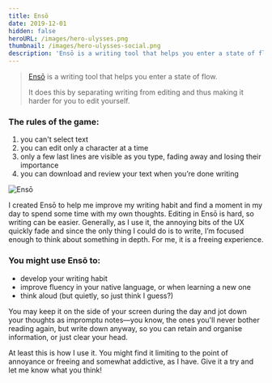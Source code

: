 ```yaml
---
title: Ensō
date: 2019-12-01
hidden: false
heroURL: /images/hero-ulysses.png
thumbnail: /images/hero-ulysses-social.png
description: 'Ensō is a writing tool that helps you enter a state of flow.'
---
```


> <a href="https://enso.sonnet.io" target="_blank">Ensō</a> is a writing tool that helps you enter a state of flow.
>
> It does this by separating writing from editing and thus making it harder for you to edit yourself.

### The rules of the game:

1. you can't select text
2. you can edit only a character at a time
3. only a few last lines are visible as you type, fading away and losing their importance
4. you can download and review your text when you’re done writing

![Ensō](/images/ulysses-fox.png)

I created Ensō to help me improve my writing habit and find a moment in my day to spend some time with my own thoughts. Editing in Ensō is hard, so writing can be easier. Generally, as I use it, the annoying bits of the UX quickly fade and since the only thing I could do is to write, I’m focused enough to think about something in depth. For me, it is a freeing experience.

### You might use Ensō to:

-   develop your writing habit
-   improve fluency in your native language, or when learning a new one
-   think aloud (but quietly, so just think I guess?)

You may keep it on the side of your screen during the day and jot down your thoughts as impromptu notes—you know, the ones you'll never bother reading again, but write down anyway, so you can retain and organise information, or just clear your head.

At least this is how I use it. You might find it limiting to the point of annoyance or freeing and somewhat addictive, as I have. Give it a try and let me know what you think!
